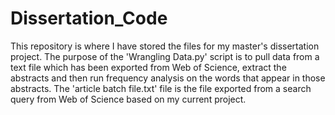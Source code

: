 # Dissertation_Code
This repository is where I have stored the files for my master's dissertation project. 
The purpose of the 'Wrangling Data.py' script is to pull data from a text file which has been exported from Web of Science, extract the abstracts and then run frequency analysis on the words that appear in those abstracts. 
The 'article batch file.txt' file is the file exported from a search query from Web of Science based on my current project.   
